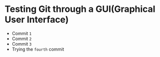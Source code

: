 # Testing Git through a GUI(Graphical User Interface)

- Commit `1`
- Commit `2`
- Commit `3`
- Trying the `fourth` commit
